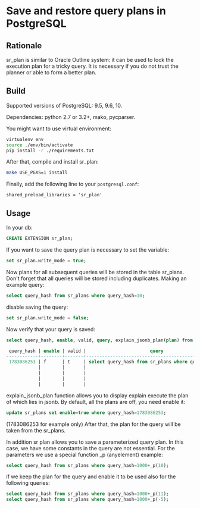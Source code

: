 # Save and restore query plans in PostgreSQL

## Rationale

sr_plan is similar to Oracle Outline system: it can be used to lock the execution plan for a tricky query. It is necessary if you do not trust the planner or able to form a better plan.

## Build

Supported versions of PostgreSQL: 9.5, 9.6, 10.

Dependencies: python 2.7 or 3.2+, mako, pycparser.

You might want to use virtual environment:
```bash
virtualenv env
source ./env/bin/activate
pip install -r ./requirements.txt
```

After that, compile and install sr_plan:
```bash
make USE_PGXS=1 install
```

Finally, add the following line to your `postgresql.conf`:
```
shared_preload_libraries = 'sr_plan'
```

## Usage
In your db:
```SQL
CREATE EXTENSION sr_plan;
```
If you want to save the query plan is necessary to set the variable:
```SQL
set sr_plan.write_mode = true;
```
Now plans for all subsequent queries will be stored in the table sr_plans. Don't forget that all queries will be stored including duplicates.
Making an example query:
```SQL
select query_hash from sr_plans where query_hash=10;
```
disable saving the query:
```SQL
set sr_plan.write_mode = false;
```
Now verify that your query is saved:
```SQL
select query_hash, enable, valid, query, explain_jsonb_plan(plan) from sr_plans;

 query_hash | enable | valid |                        query                         |                 explain_jsonb_plan                 
------------+--------+-------+------------------------------------------------------+----------------------------------------------------
 1783086253 | f      | t     | select query_hash from sr_plans where query_hash=10; | Bitmap Heap Scan on sr_plans                      +
            |        |       |                                                      |   Recheck Cond: (query_hash = 10)                 +
            |        |       |                                                      |   ->  Bitmap Index Scan on sr_plans_query_hash_idx+
            |        |       |                                                      |         Index Cond: (query_hash = 10)             +
            |        |       |                                                      | 

```

explain_jsonb_plan function allows you to display explain execute the plan of which lies in jsonb. By default, all the plans are off, you need enable it:
```SQL
update sr_plans set enable=true where query_hash=1783086253;
```
(1783086253 for example only)
After that, the plan for the query will be taken from the sr_plans.

In addition sr plan allows you to save a parameterized query plan. In this case, we have some constants in the query are not essential.
For the parameters we use a special function _p (anyelement) example:
```SQL
select query_hash from sr_plans where query_hash=1000+_p(10);
```
if we keep the plan for the query and enable it to be used also for the following queries:
```SQL
select query_hash from sr_plans where query_hash=1000+_p(11);
select query_hash from sr_plans where query_hash=1000+_p(-5);
```
